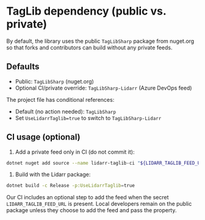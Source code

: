 # TagLib dependency (public vs. private)

By default, the library uses the public `TagLibSharp` package from nuget.org so that forks and contributors can build without any private feeds.

## Defaults

- Public: `TagLibSharp` (nuget.org)
- Optional CI/private override: `TagLibSharp-Lidarr` (Azure DevOps feed)

The project file has conditional references:

- Default (no action needed): `TagLibSharp`
- Set `UseLidarrTaglib=true` to switch to `TagLibSharp-Lidarr`

## CI usage (optional)

1. Add a private feed only in CI (do not commit it):

```bash
dotnet nuget add source --name lidarr-taglib-ci "${LIDARR_TAGLIB_FEED_URL}" --store-password-in-clear-text
```

1. Build with the Lidarr package:

```bash
dotnet build -c Release -p:UseLidarrTaglib=true
```

Our CI includes an optional step to add the feed when the secret `LIDARR_TAGLIB_FEED_URL` is present. Local developers remain on the public package unless they choose to add the feed and pass the property.

